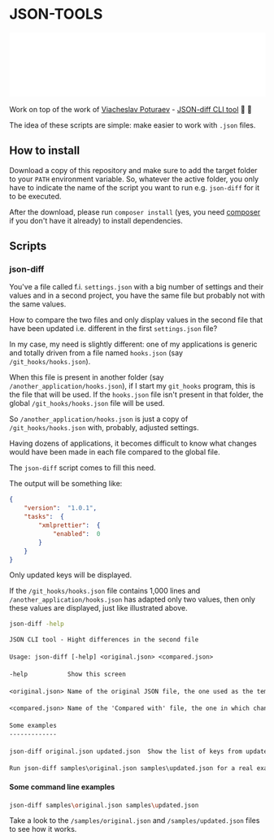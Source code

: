 # JSON-TOOLS

![Banner](./banner.svg)

Work on top of the work of [Viacheslav Poturaev](https://github.com/vearutop) - [JSON-diff CLI tool](https://github.com/swaggest/json-cli) :clap: :clap:

The idea of these scripts are simple: make easier to work with `.json` files.

<!-- concat-md::toc -->

## How to install

Download a copy of this repository and make sure to add the target folder to your `PATH` environment variable. So, whatever the active folder, you only have to indicate the name of the script you want to run e.g. `json-diff` for it to be executed.

After the download, please run `composer install` (yes, you need [composer](https://getcomposer.org/) if you don't have it already) to install dependencies.

## Scripts

### json-diff

You've a file called f.i. `settings.json` with a big number of settings and their values and in a second project, you have the same file but probably not with the same values.

How to compare the two files and only display values in the second file that have been updated i.e. different in the first `settings.json` file?

In my case, my need is slightly different: one of my applications is generic and totally driven from a file named `hooks.json` (say `/git_hooks/hooks.json`).

When this file is present in another folder (say `/another_application/hooks.json`), if I start my `git_hooks` program, this is the file that will be used.  If the `hooks.json` file isn't present in that folder, the global `/git_hooks/hooks.json` file will be used.

So `/another_application/hooks.json` is just a copy of `/git_hooks/hooks.json` with, probably, adjusted settings.

Having dozens of applications, it becomes difficult to know what changes would have been made in each file compared to the global file.

The `json-diff` script comes to fill this need.

The output will be something like:

```json
{
    "version":  "1.0.1",
    "tasks":  {
        "xmlprettier":  {
            "enabled":  0
        }
    }
}
```

Only updated keys will be displayed.

If the `/git_hooks/hooks.json` file contains 1,000 lines and `/another_application/hooks.json` has adapted only two values, then only these values are displayed, just like illustrated above.

```bash
json-diff -help
```

```txt
JSON CLI tool - Hight differences in the second file

Usage: json-diff [-help] <original.json> <compared.json>

-help           Show this screen

<original.json> Name of the original JSON file, the one used as the template

<compared.json> Name of the 'Compared with' file, the one in which changes will be inspected

Some examples
-------------

json-diff original.json updated.json  Show the list of keys from updated.json that have been modified i.e. whose value is different in the original file.

Run json-diff samples\original.json samples\updated.json for a real example
```

#### Some command line examples

```bash
json-diff samples\original.json samples\updated.json
```

Take a look to the `/samples/original.json` and `/samples/updated.json` files to see how it works.
